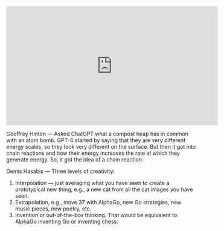 <iframe width="560" height="315" src="https://www.youtube.com/embed/Gg-w_n9NJIE?si=e-LJe5gF3GrlkOwt" title="YouTube video player" frameborder="0" allow="accelerometer; autoplay; clipboard-write; encrypted-media; gyroscope; picture-in-picture; web-share" allowfullscreen></iframe>

Geoffrey Hinton — Asked ChatGPT what a compost heap has in common with an atom bomb. GPT-4 started by saying that they are very different energy scales, so they look very different on the surface. But then it got into chain reactions and how their energy increases the rate at which they generate energy. So, it got the idea of a chain reaction.

Demis Hasabis — Three levels of creativity:

1. Interpolation — just averaging what you have seen to create a prototypical new thing, e.g., a new cat from all the cat images you have seen.
2. Extrapolation, e.g., move 37 with AlphaGo, new Go strategies, new music pieces, new poetry, etc.
3. Invention or out-of-the-box thinking. That would be equivalent to AlphaGo inventing Go or inventing chess.
